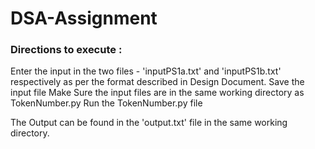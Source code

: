 # DSA-Assignment
### Directions to execute :

Enter the input in the two files - 'inputPS1a.txt' and 'inputPS1b.txt' respectively as per the format described in Design Document.
Save the input file
Make Sure the input files are in the same working directory as TokenNumber.py 
Run the TokenNumber.py file

The Output can be found in the 'output.txt' file in the same working directory.

